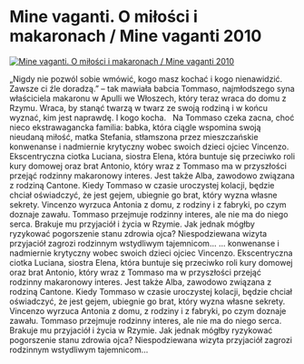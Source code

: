 Mine vaganti. O miłości i makaronach / Mine vaganti 2010 
=============
[![Mine vaganti. O miłości i makaronach / Mine vaganti 2010 ](http://vidos.pl/images/player.gif)](http://vidos.pl/mine-vaganti-o-milosci-i-makaronach-mine-vaganti-2010)

 „Nigdy nie pozwól sobie wmówić, kogo masz kochać i kogo nienawidzić. Zawsze ci źle doradzą.” – tak mawiała babcia Tommaso, najmłodszego syna właściciela makaronu w Apulli we Włoszech, który teraz wraca do domu z Rzymu. Wraca, by stanąć twarzą w twarz ze swoją rodziną i w końcu wyznać, kim jest naprawdę. I kogo kocha.   Na Tommaso czeka zacna, choć nieco ekstrawagancka familia: babka, która ciągle wspomina swoją nieudaną miłość, matka Stefania, stłamszona przez mieszczańskie konwenanse i nadmiernie krytyczny wobec swoich dzieci ojciec Vincenzo. Ekscentryczna ciotka Luciana, siostra Elena, która buntuje się przeciwko roli kury domowej oraz brat Antonio, który wraz z Tommaso ma w przyszłości przejąć rodzinny makaronowy interes. Jest także Alba, zawodowo związana z rodziną Cantone. Kiedy Tommaso w czasie uroczystej kolacji, będzie chciał oświadczyć, że jest gejem, ubiegnie go brat, który wyzna własne sekrety. Vincenzo wyrzuca Antonia z domu, z rodziny i z fabryki, po czym doznaje zawału. Tommaso przejmuje rodzinny interes, ale nie ma do niego serca. Brakuje mu przyjaciół i życia w Rzymie. Jak jednak mógłby ryzykować pogorszenie stanu zdrowia ojca? Niespodziewana wizyta przyjaciół zagrozi rodzinnym wstydliwym tajemnicom…   ... konwenanse i nadmiernie krytyczny wobec swoich dzieci ojciec Vincenzo. Ekscentryczna ciotka Luciana, siostra Elena, która buntuje się przeciwko roli kury domowej oraz brat Antonio, który wraz z Tommaso ma w przyszłości przejąć rodzinny makaronowy interes. Jest także Alba, zawodowo związana z rodziną Cantone. Kiedy Tommaso w czasie uroczystej kolacji, będzie chciał oświadczyć, że jest gejem, ubiegnie go brat, który wyzna własne sekrety. Vincenzo wyrzuca Antonia z domu, z rodziny i z fabryki, po czym doznaje zawału. Tommaso przejmuje rodzinny interes, ale nie ma do niego serca. Brakuje mu przyjaciół i życia w Rzymie. Jak jednak mógłby ryzykować pogorszenie stanu zdrowia ojca? Niespodziewana wizyta przyjaciół zagrozi rodzinnym wstydliwym tajemnicom…
